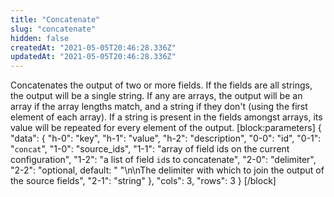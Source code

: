 ```yaml
---
title: "Concatenate"
slug: "concatenate"
hidden: false
createdAt: "2021-05-05T20:46:28.336Z"
updatedAt: "2021-05-05T20:46:28.336Z"
---
```

Concatenates the output of two or more fields. If the fields are all strings, the output will be a single string. If any are arrays, the output will be an array if the array lengths match, and a string if they don't (using the first element of each array). If a string is present in the fields amongst arrays, its value will be repeated for every element of the output.
[block:parameters]
{
  "data": {
    "h-0": "key",
    "h-1": "value",
    "h-2": "description",
    "0-0": "id",
    "0-1": "`concat`",
    "1-0": "source_ids",
    "1-1": "array of field ids on the current configuration",
    "1-2": "a list of field `id`s to concatenate",
    "2-0": "delimiter",
    "2-2": "optional, default: \" \"\n\nThe delimiter with which to join the output of the source fields",
    "2-1": "string"
  },
  "cols": 3,
  "rows": 3
}
[/block]